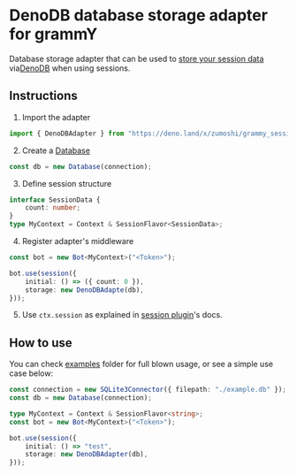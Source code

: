 # DenoDB database storage adapter for grammY

Database storage adapter that can be used to [store your session data](https://grammy.dev/plugins/session.html) via[DenoDB](https://github.com/eveningkid/denodb) when using sessions.

## Instructions

1. Import the adapter

```ts
import { DenoDBAdapter } from "https://deno.land/x/zumoshi/grammy_session_denodedb/mod.ts";
```

2. Create a [Database](https://github.com/eveningkid/denodb#first-steps)

```ts
const db = new Database(connection);
```

3. Define session structure

```ts
interface SessionData {
    count: number;
}
type MyContext = Context & SessionFlavor<SessionData>;
```

4. Register adapter's middleware

```ts
const bot = new Bot<MyContext>("<Token>");

bot.use(session({
    initial: () => ({ count: 0 }),
    storage: new DenoDBAdapte(db),
}));
```

5. Use `ctx.session` as explained in
   [session plugin](https://grammy.dev/plugins/session.html)'s docs.

## How to use

You can check [examples](./examples) folder for full blown usage, or see a
simple use case below:

```ts
const connection = new SQLite3Connector({ filepath: "./example.db" });
const db = new Database(connection);

type MyContext = Context & SessionFlavor<string>;
const bot = new Bot<MyContext>("<Token>");

bot.use(session({
    initial: () => "test",
    storage: new DenoDBAdapter(db),
}));
```
